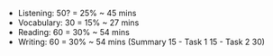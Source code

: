 - Listening: 50? = 25% ~ 45 mins
- Vocabulary: 30 = 15% ~ 27 mins
- Reading: 60 = 30% ~ 54 mins
- Writing: 60 = 30% ~ 54 mins (Summary 15 - Task 1 15 - Task 2 30)

